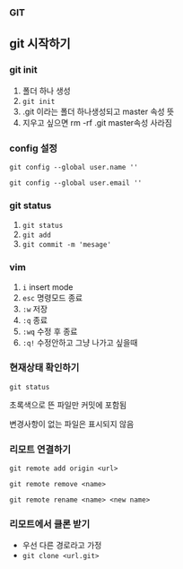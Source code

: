### GIT

## git 시작하기



### git init

1. 폴더 하나 생성
2. `git init`
3. .git 이라는 폴더 하나생성되고 master 속성 뜻
4. 지우고 싶으면 rm -rf .git master속성 사라짐

### config 설정

`git config --global user.name ''`

`git config --global user.email ''`

### git status

1. `git status`
2. `git add`
3. `git commit -m 'mesage'`



### vim

1. `i` insert mode
2. `esc` 명령모드 종료
3. `:w` 저장
4.  `:q`  종료
5. `:wq` 수정 후 종료
6. `:q!` 수정안하고 그냥 나가고 싶을때



### 현재상태 확인하기

`git status`

초록색으로 뜬 파일만 커밋에 포함됨

변경사항이 없는 파일은 표시되지 않음



### 리모트 연결하기 

`git remote add origin <url>`

`git remote remove <name>`

`git remote rename <name> <new name>`



### 리모트에서 클론 받기

- 우선 다른 경로라고 가정
- `git clone <url.git>`

